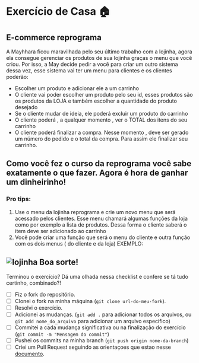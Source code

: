 # Exercício de Casa 🏠 

## E-commerce reprograma

A Mayhhara ficou maravilhada pelo seu último trabalho com a lojinha, agora ela consegue gerenciar
os produtos de sua lojinha graças o menu que você criou. Por isso, a May decide pedir a você para criar um outro sistema
dessa vez, esse sistema vai ter um menu para clientes e os clientes poderão:

- Escolher um produto e adicionar ele a um carrinho
- O cliente vai poder escolher um produto pelo seu id, esses produtos são os produtos da LOJA e também escolher a quantidade do produto desejado
- Se o cliente mudar de ideia, ele poderá excluir um produto do carrinho
- O cliente poderá , a qualquer momento , ver o TOTAL dos itens do seu carrinho
- O cliente poderá finalizar a compra. Nesse momento , deve ser gerado um número do pedido e o total da compra. Para assim ele finalizar seu carrinho.

Como você fez o curso da reprograma você sabe exatamente o que fazer.
Agora é hora de ganhar um dinheirinho!
---
### Pro tips:

1. Use o menu da lojinha reprograma e crie um novo menu que será acessado pelos clientes.
Esse menu chamará algumas funções da loja como por exemplo a lista de produtos. Dessa forma o cliente saberá o item deve ser adicionado ao carrinho
2. Você pode criar uma função que será o menu do cliente e outra função com os dois menus ( do cliente e da loja)
EXEMPLO: 

![lojinha](../../assets/print-menu-cliente.jpg)
Boa sorte!
---
Terminou o exercício? Dá uma olhada nessa checklist e confere se tá tudo certinho, combinado?!

- [ ] Fiz o fork do repositório.
- [ ] Clonei o fork na minha máquina (`git clone url-do-meu-fork`).
- [ ] Resolvi o exercício.
- [ ] Adicionei as mudanças. (`git add .` para adicionar todos os arquivos, ou `git add nome_do_arquivo` para adicionar um arquivo específico)
- [ ] Commitei a cada mudança significativa ou na finalização do exercício (`git commit -m "Mensagem do commit"`)
- [ ] Pushei os commits na minha branch (`git push origin nome-da-branch`)
- [ ] Criei um Pull Request seguindo as orientaçoes que estao nesse [documento](https://github.com/mflilian/repo-example/blob/main/exercicios/para-casa/instrucoes-pull-request.md).
